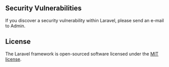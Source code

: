 ## Security Vulnerabilities

If you discover a security vulnerability within Laravel, please send an e-mail to Admin.

## License

The Laravel framework is open-sourced software licensed under the [MIT license](https://opensource.org/licenses/MIT).
